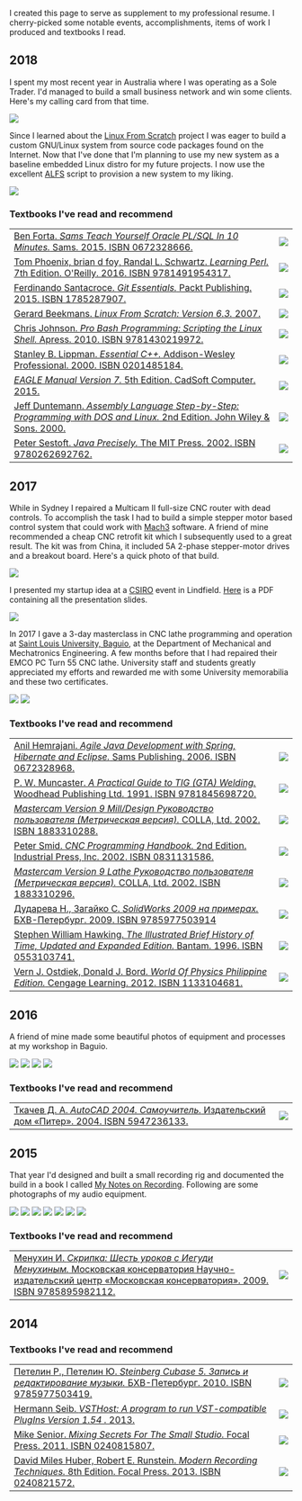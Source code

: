  <!DOCTYPE html>
<html>
<body>
<p>I created this page to serve as supplement to my professional resume. I cherry-picked some notable events, accomplishments,
items of work I produced and textbooks I read.</p>
<h2>2018</h2>
<p>I spent my most recent year in Australia where I was operating as a Sole Trader. I'd managed to build a small 
business network and win some clients. Here's my calling card from that time.</p>
<img src="https://github.com/linuxsysprog/non-software-projects-and-accolades/blob/master/images/calling_card.png">
<p>Since I learned about the <a href="http://www.linuxfromscratch.org/">Linux From Scratch</a> project I was eager to build a 
custom GNU/Linux system from source code packages found on the Internet. Now that I've done that I'm planning to use my new 
system as a baseline embedded Linux distro for my future projects. I now use the excellent 
<a href="http://www.linuxfromscratch.org/alfs/">ALFS</a> script to provision a new system to my liking.</p>
  <img src="https://github.com/linuxsysprog/non-software-projects-and-accolades/blob/master/images/LFS_get_counted.png">
<h3>Textbooks I've read and recommend</h3>
<table>
	<tr>
		<td valign="top"><a href="http://forta.com/books/0672328666/">Ben Forta. <i>Sams Teach Yourself Oracle PL/SQL In 10 Minutes.</i> Sams. 2015. ISBN 0672328666.</a></td>
		<td><img src="https://github.com/linuxsysprog/non-software-projects-and-accolades/blob/master/images/Books/2018/Teach_Yourself_Oracle_PL_SQL.jpg"></td>
	</tr>
	<tr>
		<td valign="top"><a href="https://www.oreilly.com/library/view/learning-perl-7th/9781491954317">Tom Phoenix, brian d foy, Randal L. Schwartz. <i>Learning Perl.</i> 7th Edition. O'Reilly. 2016. ISBN 9781491954317.</a></td>
		<td><img src="https://github.com/linuxsysprog/non-software-projects-and-accolades/blob/master/images/Books/2018/Learning Perl__7th_Edition.jpg"></td>
	</tr>
	<tr>
		<td valign="top"><a href="https://www.packtpub.com/application-development/git-essentials">Ferdinando Santacroce. <i>Git Essentials.</i> Packt Publishing. 2015. ISBN 1785287907.</a></td>
		<td><img src="https://github.com/linuxsysprog/non-software-projects-and-accolades/blob/master/images/Books/2018/Git_Essentials.jpg"></td>
	</tr>
	<tr>
		<td valign="top"><a href="http://www.linuxfromscratch.org/lfs/view/stable/">Gerard Beekmans. <i>Linux From Scratch: Version 6.3.</i> 2007.</a></td>
		<td><img src="https://github.com/linuxsysprog/non-software-projects-and-accolades/blob/master/images/Books/2018/Linux_From_Scratch__Version_6.resized.png"></td>
	</tr>
	<tr>
		<td valign="top"><a href="https://www.apress.com/us/book/9781430219972">Chris Johnson. <i>Pro Bash Programming: Scripting the Linux Shell.</i> Apress. 2010. ISBN 9781430219972.</a></td>
		<td><img src="https://github.com/linuxsysprog/non-software-projects-and-accolades/blob/master/images/Books/2018/Pro_Bash_Programming_Scripting_the_Linux_Shell.jpg"></td>
	</tr>
	<tr>
		<td valign="top"><a href="http://www.informit.com/store/essential-c-plus-plus-9780201485189">Stanley B. Lippman. <i>Essential C++.</i>  Addison-Wesley Professional. 2000. ISBN 0201485184.</a></td>
		<td><img src="https://github.com/linuxsysprog/non-software-projects-and-accolades/blob/master/images/Books/2018/Essential_CPP.jpg"></td>
	</tr>
	<tr>
		<td valign="top"><a href="http://eagle.autodesk.com/eagle/documentation"><i>EAGLE Manual Version 7.</i> 5th Edition. CadSoft Computer. 2015.</a></td>
		<td><img src="https://github.com/linuxsysprog/non-software-projects-and-accolades/blob/master/images/Books/2018/EAGLE_Manual_Version_7.resized.png"></td>
	</tr>
	<tr>
		<td valign="top"><a href="http://www.duntemann.com/assembly.html">Jeff Duntemann. <i>Assembly Language Step-by-Step: Programming with DOS and Linux.</i> 2nd Edition. John Wiley & Sons. 2000.</a></td>
		<td><img src="https://github.com/linuxsysprog/non-software-projects-and-accolades/blob/master/images/Books/2018/Assembly_Language_Step-by-Step.jpg"></td>
	</tr>
	<tr>
		<td valign="top"><a href="https://mitpress.mit.edu/books/java-precisely">Peter Sestoft. <i>Java Precisely.</i> The MIT Press. 2002. ISBN 9780262692762.</a></td>
		<td><img src="https://github.com/linuxsysprog/non-software-projects-and-accolades/blob/master/images/Books/2018/Java_Precisely.jpg"></td>
	</tr>
</table>
<h2>2017</h2>
<p>While in Sydney I repaired a Multicam II full-size CNC router with dead controls. To accomplish the task I had to build a 
simple stepper motor based control system that could work with 
<a href="http://www.machsupport.com/software/mach3/">Mach3</a> software. A friend of mine recommended a cheap CNC retrofit 
kit which I subsequently used to a great result. The kit was from China, it included 5A 2-phase stepper-motor drives and a 
breakout board. Here's a quick photo of that build.</p>
<img src="https://github.com/linuxsysprog/non-software-projects-and-accolades/blob/master/images/electrical_cabinet.jpg">
<p>I presented my startup idea at a <a href="https://www.csiro.au/">CSIRO</a> event in Lindfield.
 <a href="https://github.com/linuxsysprog/non-software-projects-and-accolades/blob/master/Presentation.pdf">Here</a>
  is a PDF containing all the presentation slides.</p>
<img src="https://github.com/linuxsysprog/non-software-projects-and-accolades/blob/master/Presentation.resized.png">
<p>In 2017 I gave a 3-day masterclass in CNC lathe programming and operation at <a href="http://www.slu.edu.ph/">
Saint Louis University, Baguio</a>, at the Department of Mechanical and Mechatronics Engineering. A few months before that I
 had repaired their EMCO PC Turn 55 CNC lathe. University staff and students greatly appreciated my efforts and rewarded me
  with some University memorabilia and these two certificates.</p>
  <img src="https://github.com/linuxsysprog/non-software-projects-and-accolades/blob/master/images/SLU_certificate_teaching.resized.png">
  <img src="https://github.com/linuxsysprog/non-software-projects-and-accolades/blob/master/images/SLU_certificate_repair.resized.png">
<h3>Textbooks I've read and recommend</h3>
<table>
	<tr>
		<td valign="top"><a href="https://www.amazon.com/Agile-Development-Spring-Hibernate-Eclipse/dp/0672328968">Anil Hemrajani. <i>Agile Java Development with Spring, Hibernate and Eclipse.</i> Sams Publishing. 2006. ISBN 0672328968.</a></td>
		<td><img src="https://github.com/linuxsysprog/non-software-projects-and-accolades/blob/master/images/Books/2017/Agile_Java_Development_with_Spring__Hibernate_and_Eclipse.jpg"></td>
	</tr>
	<tr>
		<td valign="top"><a href="https://www.elsevier.com/books/a-practical-guide-to-tig-gta-welding/muncaster/978-1-85573-020-5">P. W. Muncaster. <i>A Practical Guide to TIG (GTA) Welding.</i> Woodhead Publishing Ltd. 1991. ISBN 9781845698720.</a></td>
		<td><img src="https://github.com/linuxsysprog/non-software-projects-and-accolades/blob/master/images/Books/2017/A_Practical_Guide_to_TIG__GTA__Welding.jpg"></td>
	</tr>
	<tr>
		<td valign="top"><a href="https://www.mastercam.com/en-us/Solutions/Milling-Solutions/2D-3D-Mill"><i>Mastercam Version 9 Mill/Design Руководство пользователя (Метрическая версия).</i> COLLA, Ltd. 2002. ISBN 1883310288.</a></td>
		<td><img src="https://github.com/linuxsysprog/non-software-projects-and-accolades/blob/master/images/Books/2017/Mastercam_Version_9_Mill_Design.resized.png"></td>
	</tr>
	<tr>
		<td valign="top"><a href="http://new.industrialpress.com/cnc-programming-handbook.html">Peter Smid. <i>CNC Programming Handbook.</i> 2nd Edition. Industrial Press, Inc. 2002. ISBN 0831131586.</a></td>
		<td><img src="https://github.com/linuxsysprog/non-software-projects-and-accolades/blob/master/images/Books/2017/CNC_Programming_Handbook.jpg"></td>
	</tr>
	<tr>
		<td valign="top"><a href="https://www.mastercam.com/en-us/Solutions/Turning-Solutions/Lathe"><i>Mastercam Version 9 Lathe Руководство пользователя (Метрическая версия).</i> COLLA, Ltd. 2002. ISBN 1883310296.</a></td>
		<td><img src="https://github.com/linuxsysprog/non-software-projects-and-accolades/blob/master/images/Books/2017/Mastercam_Version_9_Lathe.resized.png"></td>
	</tr>
	<tr>
		<td valign="top"><a href="http://www.bhv.ru/books/book.php?id=185652">Дударева Н., Загайко С. <i>SolidWorks 2009 на примерах.</i> БХВ-Петербург. 2009. ISBN 9785977503914</a></td>
		<td><img src="https://github.com/linuxsysprog/non-software-projects-and-accolades/blob/master/images/Books/2017/SolidWorks_2009.png"></td>
	</tr>
	<tr>
		<td valign="top"><a href="https://www.amazon.com/Illustrated-Brief-History-Updated-Expanded/dp/0553103741">Stephen William Hawking. <i>The Illustrated Brief History of Time, Updated and Expanded Edition.</i> Bantam. 1996. ISBN 0553103741.</a></td>
		<td><img src="https://github.com/linuxsysprog/non-software-projects-and-accolades/blob/master/images/Books/2017/The_Illustrated_Brief_History_of_Time__Updated_and_Expanded_Edition.jpg"></td>
	</tr>
	<tr>
		<td valign="top"><a href="https://www.cengage.com/c/inquiry-into-physics-8e-ostdiek">Vern J. Ostdiek, Donald J. Bord. <i>World Of Physics Philippine Edition.</i> Cengage Learning. 2012. ISBN 1133104681.</a></td>
		<td><img src="https://github.com/linuxsysprog/non-software-projects-and-accolades/blob/master/images/Books/2017/World_Of_Physics_Philippine_Edition.jpg"></td>
	</tr>
</table>
<h2>2016</h2>
<p>A friend of mine made some beautiful photos of equipment and processes at my workshop in Baguio.</p>
<img src="https://github.com/linuxsysprog/non-software-projects-and-accolades/blob/master/images/Presentation/IMG_3542.resized.png">
<img src="https://github.com/linuxsysprog/non-software-projects-and-accolades/blob/master/images/Presentation/IMG_3584.resized.png">
<img src="https://github.com/linuxsysprog/non-software-projects-and-accolades/blob/master/images/Presentation/IMG_4244.resized.png">
<img src="https://github.com/linuxsysprog/non-software-projects-and-accolades/blob/master/images/Presentation/IMG_4309.resized.png">
<h3>Textbooks I've read and recommend</h3>
<table>
	<tr>
		<td valign="top"><a href="https://www.piter.com/collection/all/product/autocad-2004-samouchitel">Ткачев Д. А. <i>AutoCAD 2004. Самоучитель.</i> Издательский дом «Питер». 2004. ISBN 5947236133.</a></td>
		<td><img src="https://github.com/linuxsysprog/non-software-projects-and-accolades/blob/master/images/Books/2016/AutoCAD_2004.jpg"></td>
	</tr>
</table>
<h2>2015</h2>
<p>That year I'd designed and built a small recording rig and documented the build in a book I called
 <a href="https://github.com/linuxsysprog/non-software-projects-and-accolades/blob/master/My_Notes.13.pdf">My Notes on Recording</a>.
  Following are some photographs of my audio equipment.</p>
<img src="https://github.com/linuxsysprog/non-software-projects-and-accolades/blob/master/My_Notes.13.png">
<img src="https://github.com/linuxsysprog/non-software-projects-and-accolades/blob/master/images/My_Notes.13/IMG_4317.resized.png">
<img src="https://github.com/linuxsysprog/non-software-projects-and-accolades/blob/master/images/My_Notes.13/IMG_4344.resized.png">
<img src="https://github.com/linuxsysprog/non-software-projects-and-accolades/blob/master/images/My_Notes.13/IMG_3616.resized.png">
<img src="https://github.com/linuxsysprog/non-software-projects-and-accolades/blob/master/images/My_Notes.13/IMG_4434.resized.png">
<img src="https://github.com/linuxsysprog/non-software-projects-and-accolades/blob/master/images/My_Notes.13/Recording%20Studio.bmp">
<img src="https://github.com/linuxsysprog/non-software-projects-and-accolades/blob/master/images/My_Notes.13/Recording%20Studio2.bmp">
<h3>Textbooks I've read and recommend</h3>
<table>
	<tr>
		<td valign="top"><a href="http://www.mosconsv.ru/ru/publication.aspx?id=123042">Менухин И. <i>Скрипка: Шесть уроков с Иегуди Менухиным.</i> Московская консерватория Научно-издательский центр «Московская консерватория». 2009. ISBN 9785895982112.</a></td>
		<td><img src="https://github.com/linuxsysprog/non-software-projects-and-accolades/blob/master/images/Books/2015/Yehudi_Menuhin.jpg"></td>
	</tr>
</table>
<h2>2014</h2>
<h3>Textbooks I've read and recommend</h3>
<table>
	<tr>
		<td valign="top"><a href="http://www.bhv.ru/books/book.php?id=187454">Петелин Р., Петелин Ю. <i>Steinberg Cubase 5. Запись и редактирование музыки.</i> БХВ-Петербург. 2010. ISBN 9785977503419.</a></td>
		<td><img src="https://github.com/linuxsysprog/non-software-projects-and-accolades/blob/master/images/Books/2014/Steinberg_Cubase_5.png"></td>
	</tr>
	<tr>
		<td valign="top"><a href="http://www.hermannseib.com/english/vsthost.htm">Hermann Seib. <i>VSTHost: A program to run VST-compatible PlugIns Version 1.54
.</i> 2013.</a></td>
		<td><img src="https://github.com/linuxsysprog/non-software-projects-and-accolades/blob/master/images/Books/2014/VSTHost__A_program_to_run_VST-compatible_PlugIns_Version_1.54.resized.png"></td>
	</tr>
	<tr>
		<td valign="top"><a href="http://www.cambridge-mt.com/MixingSecrets.htm">Mike Senior. <i>Mixing Secrets For The Small Studio.</i> Focal Press. 2011. ISBN 0240815807.</a></td>
		<td><img src="https://github.com/linuxsysprog/non-software-projects-and-accolades/blob/master/images/Books/2014/Mixing_Secrets_For_The_Small_Studio.jpg"></td>
	</tr>
	<tr>
		<td valign="top"><a href="http://routledgetextbooks.com/textbooks/9781138954373/">David Miles Huber, Robert E. Runstein. <i>Modern Recording Techniques.</i> 8th Edition. Focal Press. 2013. ISBN 0240821572.</a></td>
		<td><img src="https://github.com/linuxsysprog/non-software-projects-and-accolades/blob/master/images/Books/2014/Modern_Recording_Techniques.jpg"></td>
	</tr>
</table>
</body>
</html>
